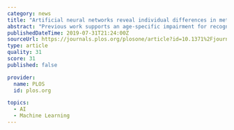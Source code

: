 ```yaml
---
category: news
title: "Artificial neural networks reveal individual differences in metacognitive monitoring of memory"
abstract: "Previous work supports an age-specific impairment for recognition memory of pairs of words and other stimuli. The present study tested the generalization of an associative deficit across word, name, and nonword stimulus types in younger and older adults."
publishedDateTime: 2019-07-31T21:24:00Z
sourceUrl: https://journals.plos.org/plosone/article?id=10.1371%2Fjournal.pone.0220526
type: article
quality: 31
score: 31
published: false

provider:
  name: PLOS
  id: plos.org

topics:
  - AI
  - Machine Learning
---
```

